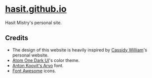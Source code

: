 # [hasit.github.io](http://hasit.github.io)

Hasit Mistry's personal site.

## Credits
- The design of this website is heavily inspired by [Cassidy William](http://cassidoo.co)'s personal website.
- [Atom One Dark UI](https://atom.io/themes/one-dark-ui)'s color theme.
- [Anton Koovit's Arvo](https://fonts.google.com/specimen/Arvo) font.
- [Font Awesome](http://fontawesome.io) icons.